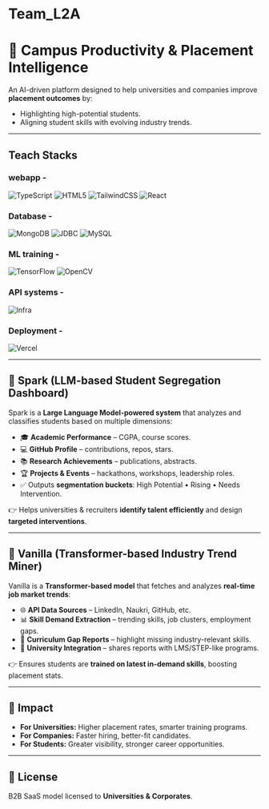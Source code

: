 # Team_L2A

# 🚀 Campus Productivity & Placement Intelligence

An AI-driven platform designed to help universities and companies improve **placement outcomes** by:
- Highlighting high-potential students.
- Aligning student skills with evolving industry trends.

---
## Teach Stacks 

### webapp - 
![TypeScript](https://img.shields.io/badge/TypeScript-3178C6?logo=typescript&logoColor=white&style=for-the-badge)
![HTML5](https://img.shields.io/badge/HTML5-E34F26?logo=html5&logoColor=white&style=for-the-badge)
![TailwindCSS](https://img.shields.io/badge/TailwindCSS-06B6D4?logo=tailwindcss&logoColor=white&style=for-the-badge)
![React](https://img.shields.io/badge/React-20232A?logo=react&logoColor=61DAFB&style=for-the-badge)


### Database - 
![MongoDB](https://img.shields.io/badge/MongoDB-47A248?logo=mongodb&logoColor=white&style=for-the-badge)
![JDBC](https://img.shields.io/badge/JDBC-007396?logo=java&logoColor=white&style=for-the-badge)
![MySQL](https://img.shields.io/badge/MySQL-4479A1?logo=mysql&logoColor=white&style=for-the-badge)

### ML training - 
![TensorFlow](https://img.shields.io/badge/TensorFlow-FF6F00?logo=tensorflow&logoColor=white&style=for-the-badge)
![OpenCV](https://img.shields.io/badge/OpenCV-5C3EE8?logo=opencv&logoColor=white&style=for-the-badge)

### API systems - 
![Infra](https://img.shields.io/badge/Infra-API--first%20%7C%20Cloud--based%20%7C%20Multi--tenant-FF4500?style=for-the-badge&logo=cloudflare&logoColor=white)


### Deployment - 
![Vercel](https://img.shields.io/badge/Vercel-000000?logo=vercel&logoColor=white&style=for-the-badge)


---

## 🔹 Spark (LLM-based Student Segregation Dashboard)
Spark is a **Large Language Model-powered system** that analyzes and classifies students based on multiple dimensions:
- 🎓 **Academic Performance** – CGPA, course scores.  
- 💻 **GitHub Profile** – contributions, repos, stars.  
- 📚 **Research Achievements** – publications, abstracts.  
- 🏆 **Projects & Events** – hackathons, workshops, leadership roles.  
- ✅ Outputs **segmentation buckets**: High Potential • Rising • Needs Intervention.  

👉 Helps universities & recruiters **identify talent efficiently** and design **targeted interventions**.

---

## 🔹 Vanilla (Transformer-based Industry Trend Miner)
Vanilla is a **Transformer-based model** that fetches and analyzes **real-time job market trends**:
- 🌐 **API Data Sources** – LinkedIn, Naukri, GitHub, etc.  
- 📊 **Skill Demand Extraction** – trending skills, job clusters, employment gaps.  
- 🧭 **Curriculum Gap Reports** – highlight missing industry-relevant skills.  
- 🔄 **University Integration** – shares reports with LMS/STEP-like programs.  

👉 Ensures students are **trained on latest in-demand skills**, boosting placement stats.

---

## 🎯 Impact
- **For Universities:** Higher placement rates, smarter training programs.  
- **For Companies:** Faster hiring, better-fit candidates.  
- **For Students:** Greater visibility, stronger career opportunities.  

---

## 📌 License
B2B SaaS model licensed to **Universities & Corporates**.  

